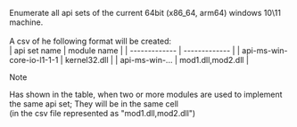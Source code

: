 Enumerate all api sets of the current 64bit (x86_64, arm64) windows 10\11 machine. <br /><br />
A csv of he following format will be created: <br />
| api set name  | module name |
| ------------- | ------------- |
| api-ms-win-core-io-l1-1-1  | kernel32.dll  |
| api-ms-win-...  | mod1.dll,mod2.dll  |

> [!NOTE]
> Has shown in the table, when two or more modules are used to implement the same api set; They will be in the same cell <br /> (in the csv file represented as "mod1.dll,mod2.dll")
